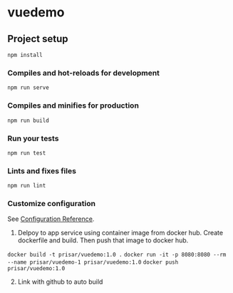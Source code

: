 # vuedemo

## Project setup
```
npm install
```

### Compiles and hot-reloads for development
```
npm run serve
```

### Compiles and minifies for production
```
npm run build
```

### Run your tests
```
npm run test
```

### Lints and fixes files
```
npm run lint
```

### Customize configuration
See [Configuration Reference](https://cli.vuejs.org/config/).


1. Delpoy to app service using container image from docker hub. Create dockerfile and build. Then push that image to docker hub.

`docker build -t prisar/vuedemo:1.0 .`
`docker run -it -p 8080:8080 --rm --name prisar/vuedemo-1 prisar/vuedemo:1.0`
`docker push prisar/vuedemo:1.0`

2. Link with github to auto build 
